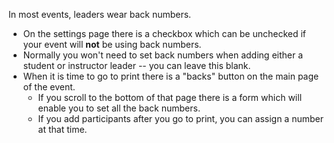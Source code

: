 In most events, leaders wear back numbers.

 * On the settings page there is a checkbox which can be unchecked if your event will **not** be using back numbers.
 * Normally you won't need to set back numbers when adding either a student or instructor leader -- you can leave this blank.
 * When it is time to go to print there is a "backs" button on the main page of the event.
     * If you scroll to the bottom of that page there is a form which will enable you to set all the back numbers.
     * If you add participants after you go to print, you can assign a number at that time.